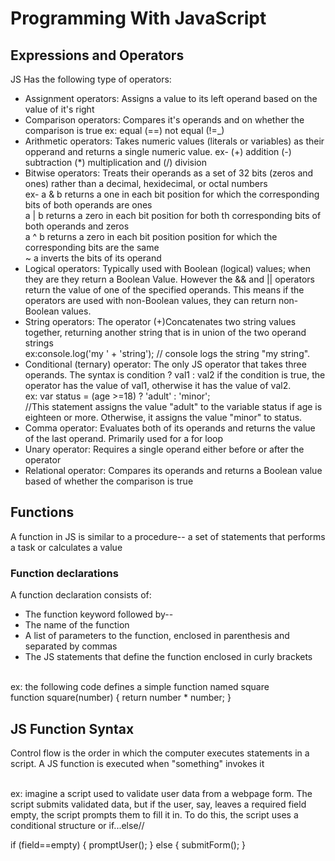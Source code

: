 # Programming With JavaScript

## Expressions and Operators

JS Has the following type of operators:

* Assignment operators: Assigns a value to its left operand based on the value of it's right 
* Comparison operators: Compares it's operands and on whether the comparison is true ex: equal (==) not equal (!=_)
* Arithmetic operators: Takes numeric values (literals or variables) as their opperand and returns a single numeric value. ex- (+) addition (-) subtraction (*) multiplication and (/) division
* Bitwise operators: Treats their operands as a set of 32 bits (zeros and ones) rather than a decimal, hexidecimal, or octal numbers <br> ex- a & b returns a one in each bit position for which the corresponding bits of both operands are ones</br>
a | b returns a zero in each bit position for both th corresponding bits of both operands and zeros<br>
a ^ b returns a zero in each bit position position for which the corresponding bits are the same</br>
~ a inverts the bits of its operand
* Logical operators: Typically used with Boolean (logical) values; when they are they return a Boolean Value. However the && and || operators return the value of one of the specified operands. This means if the operators are used with non-Boolean values, they can return non-Boolean values.
* String operators: The operator (+)Concatenates two string values together, returning another string that is in union of the two operand strings<br>
ex:console.log('my ' + 'string'); // console logs the string "my string".</br>
* Conditional (ternary) operator: The only JS operator that takes three operands. The syntax is condition ? val1 : val2
if the condition is true, the operator has the value of val1, otherwise it has the value of val2. <br>
ex: var status = (age >=18) ? 'adult' : 'minor';</br> //This statement assigns the value "adult" to the variable status if age is eighteen or more. Otherwise, it assigns the value "minor" to status.
* Comma operator: Evaluates both of its operands and returns the value of the last operand. Primarily used for a for loop
 * Unary operator: Requires a single operand either before or after the operator
 * Relational operator: Compares its operands and returns a Boolean value based of whether the comparison is true

 ## Functions

 A function in JS is similar to a procedure-- a set of statements that performs a task or calculates a value 

 ### Function declarations
 A function declaration consists of:
 * The function keyword followed by--
 * The name of the function
 * A list of parameters to the function, enclosed in parenthesis and separated by commas
 * The JS statements that define the function enclosed in curly brackets

<br>ex: the following code defines a simple function named square
</br>
function square(number) {
  return number * number;
}

## JS Function Syntax

Control flow is the order in which the computer executes statements in a script. A JS function is executed when "something" invokes it

<br> ex: imagine a script used to validate user data from a webpage form. The script submits validated data, but if the user, say, leaves a required field empty, the script prompts them to fill it in. To do this, the script uses a conditional structure or if...else// 

if (field==empty) {
    promptUser();
} else {
    submitForm();
}




